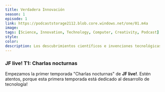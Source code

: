 ```yaml
---
title: Verdadera Innovación
season: 1
episode: 1
link: https://podcaststorage2112.blob.core.windows.net/one/01.m4a
image:
tags: [Science, Innovation, Technology, Computer, Creativity, Podcast]
style:
color:
description: Los descubrimientos científicos e invenciones tecnológicas, parece que han alcanzado una aceleración en los último años. Tan solo basta con observar el número de artículos de investigación y registros de patentes de los último 20 años. Pero... ¿Ese conocimiento que se genera es de verdad innovador?
---
```


### JF live! T1: Charlas nocturnas
Empezamos la primer temporada "Charlas nocturnas" de **JF live!**. Estén atentos, porque esta primera temporada está dedicado al desarrollo de tecnología!
